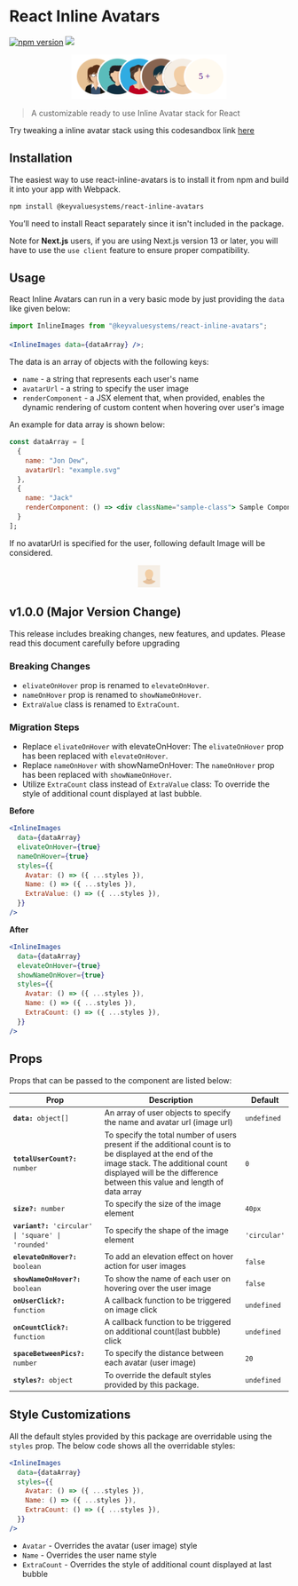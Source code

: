 # React Inline Avatars

<a href="https://www.npmjs.com/package/@keyvaluesystems/react-inline-avatars"><img src="https://badgen.net/npm/v/@keyvaluesystems/react-inline-avatars?color=blue" alt="npm version"></a> <a href="https://www.npmjs.com/package/@keyvaluesystems/react-inline-avatars" ><img src="https://img.shields.io/npm/dw/@keyvaluesystems/react-inline-avatars?label=Downloads" /></a> <a href="https://github.com/KeyValueSoftwareSystems/react-inline-avatars"><img src="https://github.com/KeyValueSoftwareSystems/react-inline-avatars/actions/workflows/deploy.yml/badge.svg" alt="" /></a>

<div align="center">
<img src="./screenshot.png" alt="" width="280" height="80"/>
</div>

> A customizable ready to use Inline Avatar stack for React

Try tweaking a inline avatar stack using this codesandbox link <a href="https://codesandbox.io/p/sandbox/react-inline-avatars-2lvdgf" >here</a>

## Installation

The easiest way to use react-inline-avatars is to install it from npm and build it into your app with Webpack.

```bash
npm install @keyvaluesystems/react-inline-avatars
```

You’ll need to install React separately since it isn't included in the package.

Note for **Next.js** users, if you are using Next.js version 13 or later, you will have to use the `use client` feature to ensure proper compatibility.

## Usage

React Inline Avatars can run in a very basic mode by just providing the `data` like given below:

```jsx
import InlineImages from "@keyvaluesystems/react-inline-avatars";

<InlineImages data={dataArray} />;
```

The data is an array of objects with the following keys:

- `name` - a string that represents each user's name
- `avatarUrl` - a string to specify the user image
- `renderComponent` - a JSX element that, when provided, enables the dynamic rendering of custom content when hovering over user's image

An example for data array is shown below:

```jsx
const dataArray = [
  {
    name: "Jon Dew",
    avatarUrl: "example.svg"
  },
  {
    name: "Jack"
    renderComponent: () => <div className="sample-class"> Sample Component <div>
  }
];

```

If no avatarUrl is specified for the user, following default Image will be considered.

<div align="center">
<img src="./src/assets/default-avatar.svg" alt="" width="40" height="40"/>
</div>


## v1.0.0 (Major Version Change)

This release includes breaking changes, new features, and updates. Please read this document carefully before upgrading

### Breaking Changes

- `elivateOnHover` prop is renamed to `elevateOnHover`.
- `nameOnHover` prop is renamed to `showNameOnHover`.
- `ExtraValue` class is renamed to `ExtraCount`.


### Migration Steps

- Replace `elivateOnHover` with elevateOnHover: The `elivateOnHover` prop has been replaced with `elevateOnHover`.
- Replace `nameOnHover` with showNameOnHover: The `nameOnHover` prop has been replaced with `showNameOnHover`.
- Utilize `ExtraCount` class instead of `ExtraValue` class: To override the style of additional count displayed at last bubble.

<b>Before</b>

```jsx
<InlineImages
  data={dataArray}
  elivateOnHover={true}
  nameOnHover={true}
  styles={{
    Avatar: () => ({ ...styles }),
    Name: () => ({ ...styles }),
    ExtraValue: () => ({ ...styles }),
  }}
/>
```

<b>After</b>

```jsx
<InlineImages
  data={dataArray}
  elevateOnHover={true}
  showNameOnHover={true}
  styles={{
    Avatar: () => ({ ...styles }),
    Name: () => ({ ...styles }),
    ExtraCount: () => ({ ...styles }),
  }}
/>
```

## Props

Props that can be passed to the component are listed below:

<table>
  <thead>
    <tr>
      <th>Prop</th>
      <th>Description</th>
      <th>Default</th>
    </tr>
  </thead>
  <tbody>
    <tr>
      <td><code><b>data:</b> object[]</code></td>
      <td>
      An array of user objects to specify the name and avatar url (image url)
      </td>
      <td><code>undefined</code></td>
    </tr>
    <tr>
      <td><code><b>totalUserCount?:</b> number</code></td>
      <td>
      To specify the total number of users present if the additional count is to be displayed at the end of the image stack. The additional count displayed will be the difference between this value and length of data array
      </td>
      <td><code>0</code></td>
    </tr>
     <tr>
      <td><code><b>size?:</b> number</code></td>
      <td>
      To specify the size of the image element
      </td>
      <td><code>40px</code></td>
    </tr>
     <tr>
      <td><code><b>variant?:</b> 'circular' | 'square' | 'rounded'</code></td>
      <td>
      To specify the shape of the image element
      </td>
      <td><code>'circular'</code></td>
    </tr>
    <tr>
      <td><code><b>elevateOnHover?:</b> boolean</code></td>
      <td>
      To add an elevation effect on hover action for user images
      </td>
      <td><code>false</code></td>
    </tr>
    <tr>
      <td><code><b>showNameOnHover?:</b> boolean</code></td>
      <td>
        To show the name of each user on hovering over the user image
      </td>
      <td><code>false</code></td>
    </tr>
    <tr>
      <td><code><b>onUserClick?:</b> function</code></td>
      <td>
        A callback function to be triggered on image click
      </td>
      <td><code>undefined</code></td>
    </tr>
     <tr>
      <td><code><b>onCountClick?:</b> function</code></td>
      <td>
        A callback function to be triggered on additional count(last bubble) click
      </td>
      <td><code>undefined</code></td>
    </tr>
    <tr>
      <td><code><b>spaceBetweenPics?:</b> number</code></td>
      <td>
        To specify the distance between each avatar (user image)
      </td>
      <td><code>20</code></td>
    </tr>
     <tr>
      <td><code><b>styles?:</b> object</code></td>
      <td>
        To override the default styles provided by this package. 
      </td>
      <td><code>undefined</code></td>
    </tr>
  </tbody>
</table>

## Style Customizations

All the default styles provided by this package are overridable using the `styles` prop.
The below code shows all the overridable styles:

```jsx
<InlineImages
  data={dataArray}
  styles={{
    Avatar: () => ({ ...styles }),
    Name: () => ({ ...styles }),
    ExtraCount: () => ({ ...styles }),
  }}
/>

```

- `Avatar` - Overrides the avatar (user image) style
- `Name` - Overrides the user name style
- `ExtraCount` - Overrides the style of additional count displayed at last bubble
